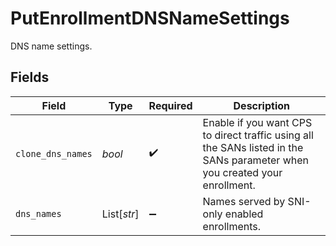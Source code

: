 # PutEnrollmentDNSNameSettings

DNS name settings.


## Fields

| Field                                                                                                                      | Type                                                                                                                       | Required                                                                                                                   | Description                                                                                                                |
| -------------------------------------------------------------------------------------------------------------------------- | -------------------------------------------------------------------------------------------------------------------------- | -------------------------------------------------------------------------------------------------------------------------- | -------------------------------------------------------------------------------------------------------------------------- |
| `clone_dns_names`                                                                                                          | *bool*                                                                                                                     | :heavy_check_mark:                                                                                                         | Enable if you want CPS to direct traffic using all the SANs listed in the SANs parameter when you created your enrollment. |
| `dns_names`                                                                                                                | List[*str*]                                                                                                                | :heavy_minus_sign:                                                                                                         | Names served by SNI-only enabled enrollments.                                                                              |